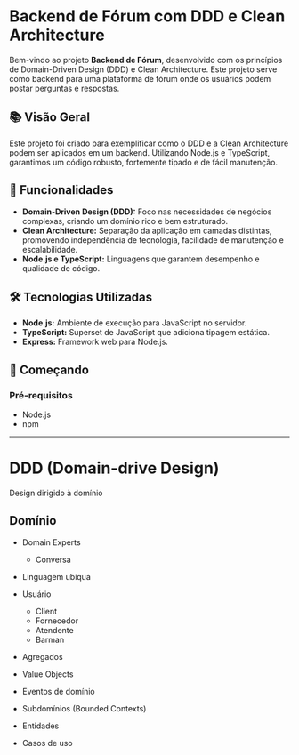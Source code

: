 
# Backend de Fórum com DDD e Clean Architecture

Bem-vindo ao projeto **Backend de Fórum**, desenvolvido com os princípios de Domain-Driven Design (DDD) e Clean Architecture. Este projeto serve como backend para uma plataforma de fórum onde os usuários podem postar perguntas e respostas.

## 📚 Visão Geral

Este projeto foi criado para exemplificar como o DDD e a Clean Architecture podem ser aplicados em um backend. Utilizando Node.js e TypeScript, garantimos um código robusto, fortemente tipado e de fácil manutenção.

## 🚀 Funcionalidades

-   **Domain-Driven Design (DDD):** Foco nas necessidades de negócios complexas, criando um domínio rico e bem estruturado.
-   **Clean Architecture:** Separação da aplicação em camadas distintas, promovendo independência de tecnologia, facilidade de manutenção e escalabilidade.
-   **Node.js e TypeScript:** Linguagens que garantem desempenho e qualidade de código.


## 🛠️ Tecnologias Utilizadas

-   **Node.js:** Ambiente de execução para JavaScript no servidor.
-   **TypeScript:** Superset de JavaScript que adiciona tipagem estática.
-   **Express:** Framework web para Node.js.

## 🚀 Começando

### Pré-requisitos

-   Node.js
-   npm
---


# DDD (Domain-drive Design)

Design dirigido à domínio

## Domínio

- Domain Experts
  - Conversa
- Linguagem ubíqua

- Usuário
  - Client
  - Fornecedor
  - Atendente
  - Barman

- Agregados
- Value Objects
- Eventos de domínio
- Subdomínios (Bounded Contexts)
- Entidades
- Casos de uso


